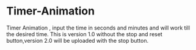 # Timer-Animation
Timer Animation , input the time in seconds and minutes and will work till the desired time.
This is version 1.0 without the stop and reset button,version 2.0 will be uploaded with the stop button.

